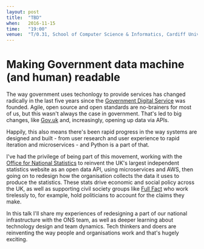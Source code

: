 ```yaml
---
layout: post
title:  "TBD"
when:   2016-11-15
time:   "19:00"
venue:  "T/0.31, School of Computer Science & Informatics, Cardiff University"
---
```


# Making Government data machine (and human) readable

The way government uses techonlogy to provide services has changed radically in the last five years since the [Government Digital Service](https://gds.blog.gov.uk/) was founded.
Agile, open source and open standards are no-brainers for most of us, but this wasn't always the case in government. That's led to big changes, like [Gov.uk](https://www.gov.uk/) and, increasingly, opening up data via APIs.

Happily, this also means there's been rapid progress in the way systems are designed and built - from user research and user experience to rapid iteration and microservices - and Python is a part of that.

I've had the privilege of being part of this movement, working with the [Office for National Statistics](https://www.ons.gov.uk/) to reinvent the UK's largest independent statistics website as an open data API, using microservices and AWS, then going on to redesign how the organisation collects the data it uses to produce the statistics. These stats drive economic and social policy across the UK, as well as supporting civil society groups like [Full Fact](https://fullfact.org/) who work tirelessly to, for example, hold politicians to account for the claims they make.

In this talk I'll share my experiences of redesigning a part of our national infrastructure with the ONS team, as well as deeper learning about technology design and team dynamics. Tech thinkers and doers are reinventing the way people and organisations work and that's hugely exciting.
